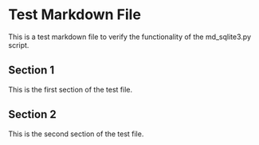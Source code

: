 # Test Markdown File

This is a test markdown file to verify the functionality of the md_sqlite3.py script.

## Section 1

This is the first section of the test file.

## Section 2

This is the second section of the test file.
